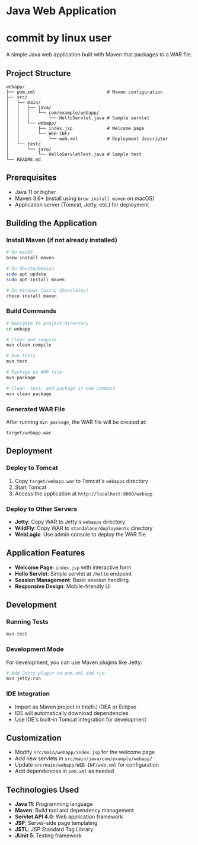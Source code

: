 # Java Web Application

# commit by linux user

A simple Java web application built with Maven that packages to a WAR file.

## Project Structure

```
webapp/
├── pom.xml                           # Maven configuration
├── src/
│   ├── main/
│   │   ├── java/
│   │   │   └── com/example/webapp/
│   │   │       └── HelloServlet.java # Sample servlet
│   │   └── webapp/
│   │       ├── index.jsp             # Welcome page
│   │       └── WEB-INF/
│   │           └── web.xml           # Deployment descriptor
│   └── test/
│       └── java/
│           └── HelloServletTest.java # Sample test
└── README.md
```

## Prerequisites

- Java 11 or higher
- Maven 3.6+ (install using `brew install maven` on macOS)
- Application server (Tomcat, Jetty, etc.) for deployment

## Building the Application

### Install Maven (if not already installed)
```bash
# On macOS
brew install maven

# On Ubuntu/Debian
sudo apt update
sudo apt install maven

# On Windows (using Chocolatey)
choco install maven
```

### Build Commands

```bash
# Navigate to project directory
cd webapp

# Clean and compile
mvn clean compile

# Run tests
mvn test

# Package as WAR file
mvn package

# Clean, test, and package in one command
mvn clean package
```

### Generated WAR File

After running `mvn package`, the WAR file will be created at:
```
target/webapp.war
```

## Deployment

### Deploy to Tomcat
1. Copy `target/webapp.war` to Tomcat's `webapps` directory
2. Start Tomcat
3. Access the application at `http://localhost:8080/webapp`

### Deploy to Other Servers
- **Jetty**: Copy WAR to Jetty's `webapps` directory
- **WildFly**: Copy WAR to `standalone/deployments` directory
- **WebLogic**: Use admin console to deploy the WAR file

## Application Features

- **Welcome Page**: `index.jsp` with interactive form
- **Hello Servlet**: Simple servlet at `/hello` endpoint
- **Session Management**: Basic session handling
- **Responsive Design**: Mobile-friendly UI

## Development

### Running Tests
```bash
mvn test
```

### Development Mode
For development, you can use Maven plugins like Jetty:

```bash
# Add Jetty plugin to pom.xml and run:
mvn jetty:run
```

### IDE Integration
- Import as Maven project in IntelliJ IDEA or Eclipse
- IDE will automatically download dependencies
- Use IDE's built-in Tomcat integration for development

## Customization

- Modify `src/main/webapp/index.jsp` for the welcome page
- Add new servlets in `src/main/java/com/example/webapp/`
- Update `src/main/webapp/WEB-INF/web.xml` for configuration
- Add dependencies in `pom.xml` as needed

## Technologies Used

- **Java 11**: Programming language
- **Maven**: Build tool and dependency management
- **Servlet API 4.0**: Web application framework
- **JSP**: Server-side page templating
- **JSTL**: JSP Standard Tag Library
- **JUnit 5**: Testing framework

